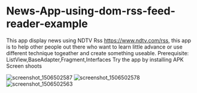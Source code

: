 # News-App-using-dom-rss-feed-reader-example
This app display news using NDTV Rss https://www.ndtv.com/rss, this app is to help other people out there who want to learn little advance
or use different technique togeather and create something useable.
Prerequisite: ListView,BaseAdapter,Fragment,Interfaces
Try the app by installing APK
Screen shoots 


![screenshot_1506502587](https://user-images.githubusercontent.com/19230678/30904551-b9c4ffd2-a38b-11e7-83c0-7854d401d770.png)
![screenshot_1506502578](https://user-images.githubusercontent.com/19230678/30904552-b9c5bb8e-a38b-11e7-9d2b-e7f58c3e55b8.png)
![screenshot_1506502563](https://user-images.githubusercontent.com/19230678/30904553-ba1653be-a38b-11e7-953b-fa3f46d7827e.png)

